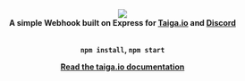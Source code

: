 <div align="center">
  <img src="https://cdn.discordapp.com/attachments/596130529129005056/596406037859401738/favicon.png"><br>
  <b>A simple Webhook built on Express for <a href="https://taiga.io/">Taiga.io</a> and <a href="https://discordapp.com/">Discord</a><b>
  <br><br>

  `npm install`, `npm start`

  <a href="http://taigaio.github.io/taiga-doc/dist/webhooks.html">Read the taiga.io documentation</a>
</div>
